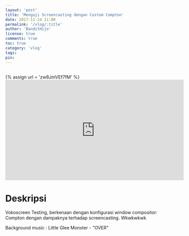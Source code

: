 ```yaml
---
layout: 'post'
title: 'Menguji Screencasting dengan Custom Compton'
date: 2017-11-24 11:00
permalink: '/vlog/:title'
author: 'BanditHijo'
license: true
comments: true
toc: true
category: 'vlog'
tags:
pin:
---
```


<div style="margin-top:30px;"></div>
<!-- EMBED CONTAINER: YOUTUBE -->
{% assign url = 'zw8JmVEf7fM' %}
<div class='embed-container'>
<iframe width="560" height="315" src="https://www.youtube.com/embed/{{ url }}" frameborder="0" allow="accelerometer; autoplay; encrypted-media; gyroscope; picture-in-picture" allowfullscreen></iframe>
</div>

# Deskripsi

Vokoscreen Testing, berkenaan dengan konfigurasi window compositor: Compton dengan dampaknya terhadap screencasting. Wkwkwkwk

Background music :
Little Glee Monster - "OVER"
